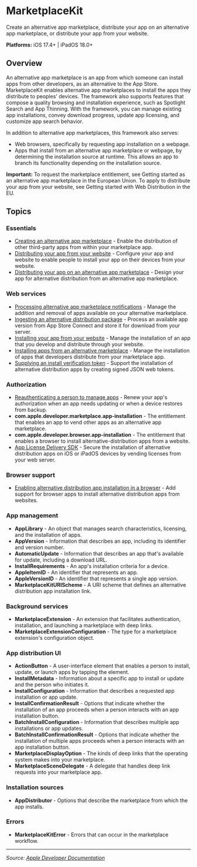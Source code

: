 # MarketplaceKit

Create an alternative app marketplace, distribute your app on an alternative app marketplace, or distribute your app from your website.

**Platforms:** iOS 17.4+ | iPadOS 18.0+

## Overview

An alternative app marketplace is an app from which someone can install apps from other developers, as an alternative to the App Store. MarketplaceKit enables alternative app marketplaces to install the apps they distribute to peoples' devices. The framework also supports features that compose a quality browsing and installation experience, such as Spotlight Search and App Thinning. With the framework, you can manage existing app installations, convey download progress, update app licensing, and customize app search behavior.

In addition to alternative app marketplaces, this framework also serves:

- Web browsers, specifically by requesting app installation on a webpage.
- Apps that install from an alternative app marketplace or webpage, by determining the installation source at runtime. This allows an app to branch its functionality depending on the installation source.

**Important:** To request the marketplace entitlement, see Getting started as an alternative app marketplace in the European Union. To apply to distribute your app from your website, see Getting started with Web Distribution in the EU.

## Topics

### Essentials
- [Creating an alternative app marketplace](https://developer.apple.com/documentation/marketplacekit/creating_an_alternative_app_marketplace) - Enable the distribution of other third-party apps from within your marketplace app.
- [Distributing your app from your website](https://developer.apple.com/documentation/marketplacekit/distributing_your_app_from_your_website) - Configure your app and website to enable people to install your app on their devices from your website.
- [Distributing your app on an alternative app marketplace](https://developer.apple.com/documentation/marketplacekit/distributing_your_app_on_an_alternative_app_marketplace) - Design your app for alternative distribution from an alternative app marketplace.

### Web services
- [Processing alternative app marketplace notifications](https://developer.apple.com/documentation/marketplacekit/processing_alternative_app_marketplace_notifications) - Manage the addition and removal of apps available on your alternative marketplace.
- [Ingesting an alternative distribution package](https://developer.apple.com/documentation/marketplacekit/ingesting_an_alternative_distribution_package) - Process an available app version from App Store Connect and store it for download from your server.
- [Installing your app from your website](https://developer.apple.com/documentation/marketplacekit/installing_your_app_from_your_website) - Manage the installation of an app that you develop and distribute through your website.
- [Installing apps from an alternative marketplace](https://developer.apple.com/documentation/marketplacekit/installing_apps_from_an_alternative_marketplace) - Manage the installation of apps that developers distribute from your marketplace app.
- [Supplying an install verification token](https://developer.apple.com/documentation/marketplacekit/supplying_an_install_verification_token) - Support the installation of alternative distribution apps by creating signed JSON web tokens.

### Authorization
- [Reauthenticating a person to manage apps](https://developer.apple.com/documentation/marketplacekit/reauthenticating_a_person_to_manage_apps) - Renew your app's authorization when an app needs updating or when a device restores from backup.
- **com.apple.developer.marketplace.app-installation** - The entitlement that enables an app to vend other apps as an alternative app marketplace.
- **com.apple.developer.browser.app-installation** - The entitlement that enables a browser to install alternative-distribution apps from a website.
- [App License Delivery SDK](https://developer.apple.com/documentation/marketplacekit/app_license_delivery_sdk) - Secure the installation of alternative distribution apps on iOS or iPadOS devices by vending licenses from your web server.

### Browser support
- [Enabling alternative distribution app installation in a browser](https://developer.apple.com/documentation/marketplacekit/enabling_alternative_distribution_app_installation_in_a_browser) - Add support for browser apps to install alternative distribution apps from websites.

### App management
- **AppLibrary** - An object that manages search characteristics, licensing, and the installation of apps.
- **AppVersion** - Information that describes an app, including its identifier and version number.
- **AutomaticUpdate** - Information that describes an app that's available for update, including a download URL.
- **InstallRequirements** - An app's installation criteria for a device.
- **AppleItemID** - An identifier that represents an app.
- **AppleVersionID** - An identifier that represents a single app version.
- **MarketplaceKitURIScheme** - A URI scheme that defines an alternative distribution app installation link.

### Background services
- **MarketplaceExtension** - An extension that facilitates authentication, installation, and launching a marketplace with deep links.
- **MarketplaceExtensionConfiguration** - The type for a marketplace extension's configuration object.

### App distribution UI
- **ActionButton** - A user-interface element that enables a person to install, update, or launch apps by tapping the element.
- **InstallMetadata** - Information about a specific app to install or update and the person who initiates it.
- **InstallConfiguration** - Information that describes a requested app installation or app update.
- **InstallConfirmationResult** - Options that indicate whether the installation of an app proceeds when a person interacts with an app installation button.
- **BatchInstallConfiguration** - Information that describes multiple app installations or app updates.
- **BatchInstallConfirmationResult** - Options that indicate whether the installation of multiple apps proceeds when a person interacts with an app installation button.
- **MarketplaceDisplayOption** - The kinds of deep links that the operating system makes into your marketplace.
- **MarketplaceSceneDelegate** - A delegate that handles deep link requests into your marketplace app.

### Installation sources
- **AppDistributor** - Options that describe the marketplace from which the app installs.

### Errors
- **MarketplaceKitError** - Errors that can occur in the marketplace workflow.

---

*Source: [Apple Developer Documentation](https://developer.apple.com/documentation/MarketplaceKit)*